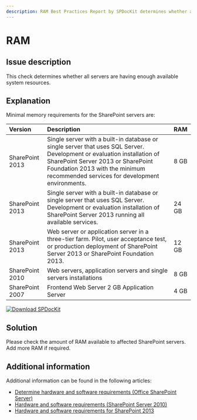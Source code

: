 ```yaml
---
description: RAM Best Practices Report by SPDocKit determines whether all servers are having enough available system resources.
---
```


# RAM

## Issue description

This check determines whether all servers are having enough available system resources.

## Explanation

Minimal memory requirements for the SharePoint servers are:

| Version | Description | RAM |
| :--- | :--- | :--- |
| SharePoint 2013 | Single server with a built-in database or single server that uses SQL Server. Development or evaluation installation of SharePoint Server 2013 or SharePoint Foundation 2013 with the minimum recommended services for development environments. | 8 GB |
| SharePoint 2013 | Single server with a built-in database or single server that uses SQL Server. Development or evaluation installation of SharePoint Server 2013 running all available services. | 24 GB |
| SharePoint 2013 | Web server or application server in a three-tier farm. Pilot, user acceptance test, or production deployment of SharePoint Server 2013 or SharePoint Foundation 2013. | 12 GB |
| SharePoint 2010 | Web servers, application servers and single servers installations | 8 GB |
| SharePoint 2007 | Frontend Web Server    2 GB Application Server | 4 GB |

[![Download SPDocKit](/img/spdockit-download.png)](http://bit.ly/2US0Zna)

## Solution

Please check the amount of RAM available to affected SharePoint servers. Add more RAM if required.

## Additional information

Additional information can be found in the following articles:

* [Determine hardware and software requirements \(Office SharePoint Server\)](https://technet.microsoft.com/en-US/library/cc262485%28v=office.12%29.aspx)
* [Hardware and software requirements \(SharePoint Server 2010\)](https://technet.microsoft.com/en-us/library/cc262485%28office.14%29.aspx)
* [Hardware and software requirements for SharePoint 2013](https://technet.microsoft.com/en-US/library/cc262485.aspx)

